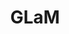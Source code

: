 ---
title: "GLaM"
training-code-pretraining: c1
training-code-finetuning: NA
training-code-alignment: NA

training-data-pretraining: d1
training-data-sft: NA
training-data-alignment: NA

evaluation-code-general: d1
evaluation-code-safety: NA

evaluation-data-utility: d5
evaluation-data-safety: NA
deployment-code-inference: c1
deployment-data-weights: d1
---